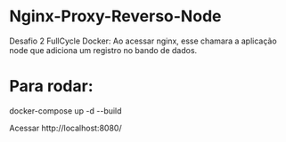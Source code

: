 # Nginx-Proxy-Reverso-Node
Desafio 2 FullCycle Docker: Ao acessar nginx, esse chamara a aplicação node que adiciona um registro no bando de dados.

# Para rodar:
docker-compose up -d --build

Acessar http://localhost:8080/

